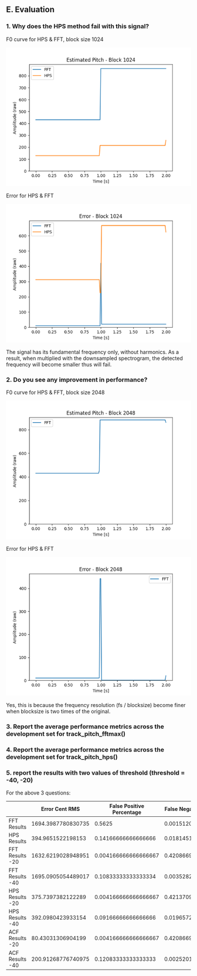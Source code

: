 ## E. Evaluation
### 1. Why does the HPS method fail with this signal?
F0 curve for HPS & FFT, block size 1024

![f0_curve](../figures/Estimated%20Pitch%20-%20Block%201024.png)

Error for HPS & FFT

![error](../figures/Error%20-%20Block%201024.png)

The signal has its fundamental frequency only, without harmonics. As a result, when multiplied with the downsampled spectrogram, the detected frequency will become smaller thus will fail.

### 2. Do you see any improvement in performance?
F0 curve for HPS & FFT, block size 2048

![f0_curve](../figures/Estimated%20Pitch%20-%20Block%202048.png)

Error for HPS & FFT

![error](../figures/Error%20-%20Block%202048.png)

Yes, this is because the frequency resolution (fs / blocksize) become finer when blocksize is two times of the original.

### 3. Report the average performance metrics across the development set for track_pitch_fftmax()

### 4. Report the average performance metrics across the development set for track_pitch_hps()

### 5.  report the results with two values of threshold (threshold = -40, -20)

For the above 3 questions:

|           | Error Cent RMS | False Positive Percentage | False Negative Percentage |
|-----------|----------------|---------------------------|---------------------------|
| FFT Results       | 1694.3987780830735 | 0.5625 | 0.0015120967741935483 |
| HPS Results       | 394.9651522198153  | 0.14166666666666666 | 0.018145161290322582 |
| FFT Results -20   | 1632.6219028948951 | 0.004166666666666667 | 0.42086693548387094 |
| FFT Results -40   | 1695.0905054489017 | 0.10833333333333334 | 0.003528225806451613 |
| HPS Results -20   | 375.7397382122289  | 0.004166666666666667 | 0.4213709677419355 |
| HPS Results -40   | 392.0980423933154  | 0.09166666666666666 | 0.01965725806451613 |
| ACF Results -20   | 80.43031306904199  | 0.004166666666666667 | 0.42086693548387094 |
| ACF Results -40   | 200.91268776740975 | 0.12083333333333333 | 0.0025201612903225806 |

